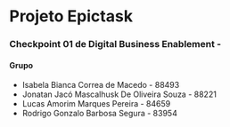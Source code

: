 # Projeto Epictask

<h3>Checkpoint 01 de Digital Business Enablement - </h3>

<h4> Grupo </h4>
<ul>
  <li> Isabela Bianca Correa de Macedo - 88493 </li>
  <li> Jonatan Jacó Mascalhusk De Oliveira Souza - 88221 </li>
  <li> Lucas Amorim Marques Pereira - 84659 </li>
  <li> Rodrigo Gonzalo Barbosa Segura - 83954 </li>
</ul>
